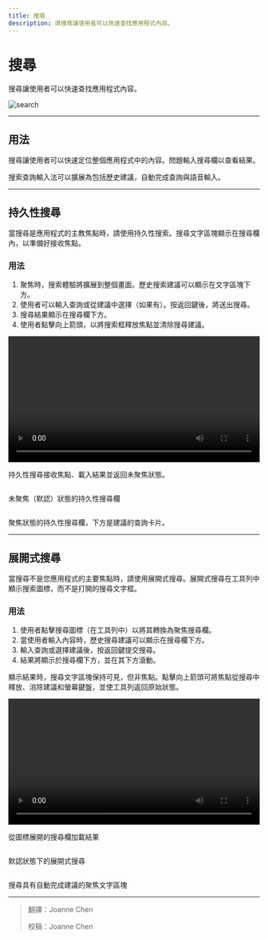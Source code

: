 ```yaml
---
title: 搜尋
description: 導搜尋讓使用者可以快速查找應用程式內容。
---
```

<!-- markdownlint-disable MD024 -->
<!-- markdownlint-disable MD025 -->
<!-- markdownlint-disable MD033 -->

# 搜尋

搜尋讓使用者可以快速查找應用程式內容。

![search](https://lh3.googleusercontent.com/JSzdxGsx_JZDhhXbuatxStSpjpQAjXHHDBoIDThnkVCxGn7PaTDkZrZEElfsbQ5yvemI1J_Nb2Vsw8bCRYxUyB5r3wXxiDCGlMZZug=w1064-v0)

---

## 用法

搜尋讓使用者可以快速定位整個應用程式中的內容。問題輸入搜尋欄以查看結果。

搜索查詢輸入法可以擴展為包括歷史建議，自動完成查詢與語音輸入。

---

## 持久性搜尋

當搜尋是應用程式的主教焦點時，請使用持久性搜索。搜尋文字區塊顯示在搜尋欄內，以準備好接收焦點。

### 用法

1. 聚焦時，搜索體驗將擴展到整個畫面。歷史搜索建議可以顯示在文字區塊下方。
2. 使用者可以輸入查詢或從建議中選擇（如果有）。按返回鍵後，將送出搜尋。
3. 搜尋結果顯示在搜尋欄下方。
4. 使用者點擊向上箭頭，以將搜索框釋放焦點並清除搜尋建議。

<video src="https://kstatic.googleusercontent.com/files/8fda3c87a3d49487920651c2b32db75dc4e270ac33fc49ce204a9891061957b2cb4d51968aede156f427e495f74ed34e386bb526f22f89d2ad1c75d3e5da83a5" width="100%" controls=""></video>

<p class="annotation">持久性搜尋接收焦點、載入結果並返回未聚焦狀態。</p>

<div class="img-grid">
    <div class="grid-item">
         <img src="https://lh3.googleusercontent.com/rp-9PvS79UT2egg9Euaqpu4DyYDdZQL7NPl8rlUjYLB_AOzxTvk2Dps8wSBf2lqrCfMgTqkGh11BPqcHd_hqEzmHOZA3h7gl_geGdg=w1064-v0" alt="">
        <p>未聚焦（默認）狀態的持久性搜尋欄</p>
    </div>
    <div class="grid-item">
         <img src="https://lh3.googleusercontent.com/cNWoIVngCNAS3H65cHG8seEWI_LuzbmyuJG9jfPCvF0mNREvq9074RWosPvFwFA-OZ3_CVvTtWLBRzRq8nl8_NTPLenb32LbvPduHBs=w1064-v0" alt="">
        <p>聚焦狀態的持久性搜尋欄，下方是建議的查詢卡片。</p>
    </div>
</div>

---

## 展開式搜尋

當搜尋不是您應用程式的主要焦點時，請使用展開式搜尋。展開式搜尋在工具列中顯示搜索圖標，而不是打開的搜尋文字框。

### 用法

1. 使用者點擊搜尋圖標（在工具列中）以將其轉換為聚焦搜尋欄。
2. 當使用者輸入內容時，歷史搜尋建議可以顯示在搜尋欄下方。
3. 輸入查詢或選擇建議後，按返回鍵提交搜尋。
4. 結果將顯示於搜尋欄下方，並在其下方滾動。

顯示結果時，搜尋文字區塊保持可見，但非焦點。點擊向上箭頭可將焦點從搜尋中釋放、消除建議和螢幕鍵盤，並使工具列返回原始狀態。

<video src="https://kstatic.googleusercontent.com/files/d937f83b6add93d2f79fd3c947be36dadab0f1ff1df6446d06597f00c6853467ff3c85f0399a3c2136eaf929adeebf4a3c2e0bfdb9e7c3517ea8ba236333fd45" width="100%" controls=""></video>

<p class="annotation">從圖標展開的搜尋欄加載結果</p>

<div class="img-grid">
    <div class="grid-item">
         <img src="https://lh3.googleusercontent.com/xQsYm2n-mvwW1gRGSRV78Zce_rqtQ3rU6Kj2JU4NH_EoYfcMqdDmX-7Q70Q0ZLhAEdW0EnxbLnuViREq9b5mXe5bcuLU6V8CodDTeeU=w1064-v0" alt="">
        <p>默認狀態下的展開式搜尋</p>
    </div>
    <div class="grid-item">
         <img src="https://lh3.googleusercontent.com/GywfgdPxRCxWGhRP9a39xKX_Yb-LbpSg-wTUzZRd5Iw-BwRMyfaMC5KJa5f6tSsqzShkwggpbNCwkNZ2D1skl0100riooaR6y0PEaQ=w1064-v0" alt="">
        <p>搜尋具有自動完成建議的聚焦文字區塊</p>
    </div>
</div>

---

> 翻譯：Joanne Chen
>
> 校稿：Joanne Chen
